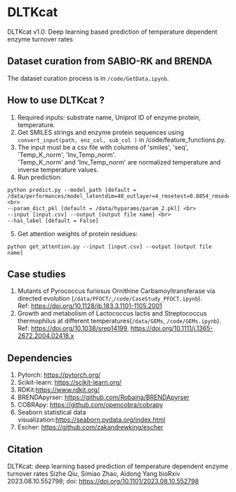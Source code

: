 # DLTKcat
DLTKcat v1.0: Deep learning based prediction of temperature dependent enzyme turnover rates
## Dataset curation from SABIO-RK and BRENDA
The dataset curation process is in `/code/GetData.ipynb`.
## How to use DLTKcat ?
1. Required inputs: substrate name, Uniprot ID of enzyme protein, temperature.<br>
2. Get SMILES strings and enzyme protein sequences using `convert_input(path, enz_col, sub_col )` in /code/feature_functions.py.<br>
3. The input must be a csv file with columns of 'smiles', 'seq', 'Temp_K_norm', 'Inv_Temp_norm'.<br>
    'Temp_K_norm' and 'Inv_Temp_norm' are normalized temperature and inverse temperature values.<br>
4. Run prediction:<br>
```
python predict.py --model_path [default = /data/performances/model_latentdim=40_outlayer=4_rmsetest=0.8854_rmsedev=0.908.pth]<br>
--param_dict_pkl [default = /data/hyparams/param_2.pkl] <br>
--input [input.csv] --output [output file name] <br>
--has_label [default = False]
```
5. Get attention weights of protein residues:<br>
```
python get_attention.py --input [input.csv] --output [output file name]
```
## Case studies
1. Mutants of Pyrococcus furiosus Ornithine Carbamoyltransferase via directed evolution (`/data/PFOCT/`,`/code/CaseStudy_PFOCT.ipynb`).<br>
    Ref: https://doi.org/10.1128/jb.183.3.1101-1105.2001
2. Growth and metabolism of Lactococcus lactis and Streptococcus thermophilus at different temperatures(`/data/GEMs`, `/code/GEMs.ipynb`).<br>
    Ref: https://doi.org/10.1038/srep14199,  https://doi.org/10.1111/j.1365-2672.2004.02418.x

## Dependencies
1. Pytorch: https://pytorch.org/
2. Scikit-learn: https://scikit-learn.org/
3. RDKit:https://www.rdkit.org/
4. BRENDApyrser: https://github.com/Robaina/BRENDApyrser
5. COBRApy: https://github.com/opencobra/cobrapy
6. Seaborn statistical data visualization:https://seaborn.pydata.org/index.html
7. Escher: https://github.com/zakandrewking/escher
## Citation
DLTKcat: deep learning based prediction of temperature dependent enzyme turnover rates
Sizhe Qiu, Simiao Zhao, Aidong Yang
bioRxiv 2023.08.10.552798; doi: https://doi.org/10.1101/2023.08.10.552798
